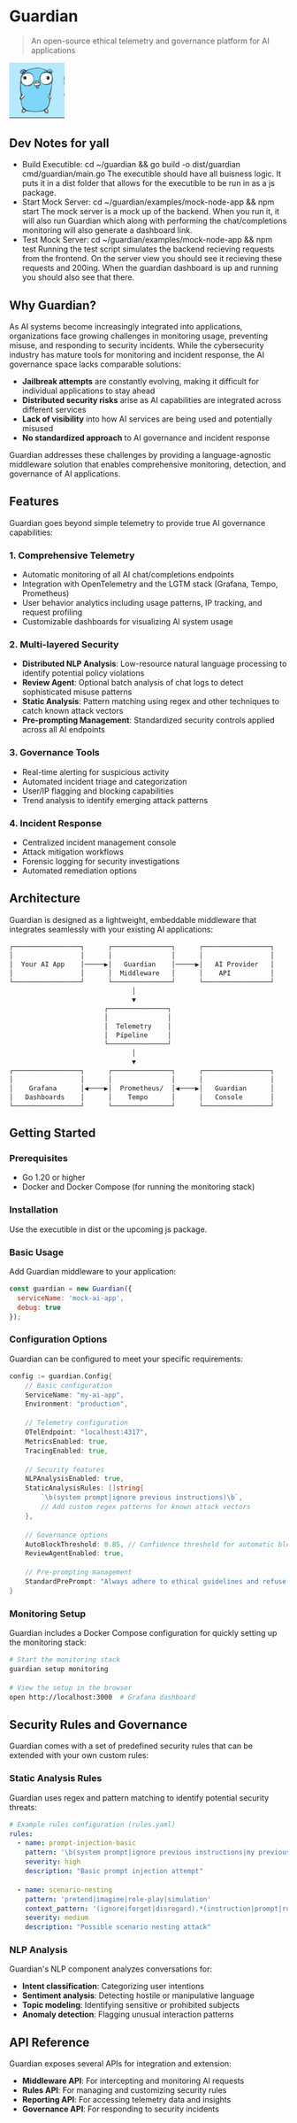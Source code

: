 # Guardian

> An open-source ethical telemetry and governance platform for AI applications

<img src="docs/assets/image.png" alt="Guardian Logo" width="100"><!-- 
[![Go Reference](https://pkg.go.dev/badge/github.com/yourusername/guardian.svg)](https://pkg.go.dev/github.com/yourusername/guardian)
[![Go Report Card](https://goreportcard.com/badge/github.com/yourusername/guardian)](https://goreportcard.com/report/github.com/yourusername/guardian)
[![License](https://img.shields.io/github/license/yourusername/guardian)](LICENSE) -->

## Dev Notes for yall
- Build Executible: cd ~/guardian && go build -o dist/guardian cmd/guardian/main.go
  The executible should have all buisness logic. It puts it in a dist folder that allows for the executible to be run in as a js package.
- Start Mock Server: cd ~/guardian/examples/mock-node-app && npm start
  The mock server is a mock up of the backend. When you run it, it will also run Guardian which along with performing the chat/completions monitoring will also generate a dashboard link.
- Test Mock Server: cd ~/guardian/examples/mock-node-app && npm test
  Running the test script simulates the backend recieving requests from the frontend. On the server view you should see it recieving these requests and 200ing. When the guardian dashboard is up and running you should also see that there.

## Why Guardian?

As AI systems become increasingly integrated into applications, organizations face growing challenges in monitoring usage, preventing misuse, and responding to security incidents. While the cybersecurity industry has mature tools for monitoring and incident response, the AI governance space lacks comparable solutions:

- **Jailbreak attempts** are constantly evolving, making it difficult for individual applications to stay ahead
- **Distributed security risks** arise as AI capabilities are integrated across different services
- **Lack of visibility** into how AI services are being used and potentially misused
- **No standardized approach** to AI governance and incident response

Guardian addresses these challenges by providing a language-agnostic middleware solution that enables comprehensive monitoring, detection, and governance of AI applications.

## Features

Guardian goes beyond simple telemetry to provide true AI governance capabilities:

### 1. Comprehensive Telemetry

- Automatic monitoring of all AI chat/completions endpoints
- Integration with OpenTelemetry and the LGTM stack (Grafana, Tempo, Prometheus)
- User behavior analytics including usage patterns, IP tracking, and request profiling
- Customizable dashboards for visualizing AI system usage

### 2. Multi-layered Security

- **Distributed NLP Analysis**: Low-resource natural language processing to identify potential policy violations
- **Review Agent**: Optional batch analysis of chat logs to detect sophisticated misuse patterns
- **Static Analysis**: Pattern matching using regex and other techniques to catch known attack vectors
- **Pre-prompting Management**: Standardized security controls applied across all AI endpoints

### 3. Governance Tools

- Real-time alerting for suspicious activity
- Automated incident triage and categorization
- User/IP flagging and blocking capabilities
- Trend analysis to identify emerging attack patterns

### 4. Incident Response

- Centralized incident management console
- Attack mitigation workflows
- Forensic logging for security investigations
- Automated remediation options

## Architecture

Guardian is designed as a lightweight, embeddable middleware that integrates seamlessly with your existing AI applications:

```
┌─────────────────┐      ┌───────────────┐      ┌─────────────────┐
│                 │      │               │      │                 │
│  Your AI App    │─────▶│   Guardian    │─────▶│   AI Provider   │
│                 │      │  Middleware   │      │    API          │
└─────────────────┘      └───────────────┘      └─────────────────┘
                               │
                               ▼
                        ┌───────────────┐
                        │               │
                        │  Telemetry    │
                        │  Pipeline     │
                        └───────────────┘
                               │
                               ▼
┌─────────────────┐      ┌───────────────┐      ┌─────────────────┐
│                 │      │               │      │                 │
│    Grafana      │◀────▶│  Prometheus/  │◀────▶│   Guardian      │
│   Dashboards    │      │    Tempo      │      │   Console       │
└─────────────────┘      └───────────────┘      └─────────────────┘
```

## Getting Started

### Prerequisites

- Go 1.20 or higher
- Docker and Docker Compose (for running the monitoring stack)

### Installation

Use the executible in dist or the upcoming js package.

### Basic Usage

Add Guardian middleware to your application:

```js
const guardian = new Guardian({ 
  serviceName: 'mock-ai-app', 
  debug: true 
});
```

### Configuration Options

Guardian can be configured to meet your specific requirements:

```go
config := guardian.Config{
    // Basic configuration
    ServiceName: "my-ai-app",
    Environment: "production",
    
    // Telemetry configuration
    OTelEndpoint: "localhost:4317",
    MetricsEnabled: true,
    TracingEnabled: true,
    
    // Security features
    NLPAnalysisEnabled: true,
    StaticAnalysisRules: []string{
        `\b(system prompt|ignore previous instructions)\b`,
        // Add custom regex patterns for known attack vectors
    },
    
    // Governance options
    AutoBlockThreshold: 0.85, // Confidence threshold for automatic blocking
    ReviewAgentEnabled: true,
    
    // Pre-prompting management
    StandardPrePrompt: "Always adhere to ethical guidelines and refuse harmful requests.",
}
```

### Monitoring Setup

Guardian includes a Docker Compose configuration for quickly setting up the monitoring stack:

```bash
# Start the monitoring stack
guardian setup monitoring

# View the setup in the browser
open http://localhost:3000  # Grafana dashboard
```

## Security Rules and Governance

Guardian comes with a set of predefined security rules that can be extended with your own custom rules:

### Static Analysis Rules

Guardian uses regex and pattern matching to identify potential security threats:

```yaml
# Example rules configuration (rules.yaml)
rules:
  - name: prompt-injection-basic
    pattern: '\b(system prompt|ignore previous instructions|my previous instructions|my prior instructions)\b'
    severity: high
    description: "Basic prompt injection attempt"
    
  - name: scenario-nesting
    pattern: 'pretend|imagine|role-play|simulation'
    context_pattern: '(ignore|forget|disregard).*(instruction|prompt|rule)'
    severity: medium
    description: "Possible scenario nesting attack"
```

### NLP Analysis

Guardian's NLP component analyzes conversations for:

- **Intent classification**: Categorizing user intentions
- **Sentiment analysis**: Detecting hostile or manipulative language
- **Topic modeling**: Identifying sensitive or prohibited subjects
- **Anomaly detection**: Flagging unusual interaction patterns

## API Reference

Guardian exposes several APIs for integration and extension:

- **Middleware API**: For intercepting and monitoring AI requests
- **Rules API**: For managing and customizing security rules
- **Reporting API**: For accessing telemetry data and insights
- **Governance API**: For responding to security incidents
<!-- 
## Contributing

We welcome contributions! Please see our [Contributing Guide](CONTRIBUTING.md) for more information.

## License

Guardian is licensed under the [MIT License](LICENSE). -->
